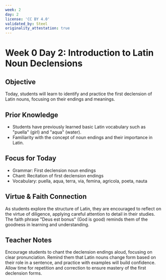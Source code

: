 ```yaml
---
week: 2
day: 2
license: 'CC BY 4.0'
validated_by: Steel
originality_attestation: true
---
```


# Week 0 Day 2: Introduction to Latin Noun Declensions

## Objective
Today, students will learn to identify and practice the first declension of Latin nouns, focusing on their endings and meanings.

## Prior Knowledge
- Students have previously learned basic Latin vocabulary such as "puella" (girl) and "aqua" (water).
- Familiarity with the concept of noun endings and their importance in Latin.

## Focus for Today
- Grammar: First declension noun endings
- Chant: Recitation of first declension endings
- Vocabulary: puella, aqua, terra, via, femina, agricola, poeta, nauta

## Virtue & Faith Connection
As students explore the structure of Latin, they are encouraged to reflect on the virtue of diligence, applying careful attention to detail in their studies. The faith phrase "Deus est bonus" (God is good) reminds them of the goodness in learning and understanding.

## Teacher Notes
Encourage students to chant the declension endings aloud, focusing on clear pronunciation. Remind them that Latin nouns change form based on their role in a sentence, and practice with examples will build confidence. Allow time for repetition and correction to ensure mastery of the first declension forms.